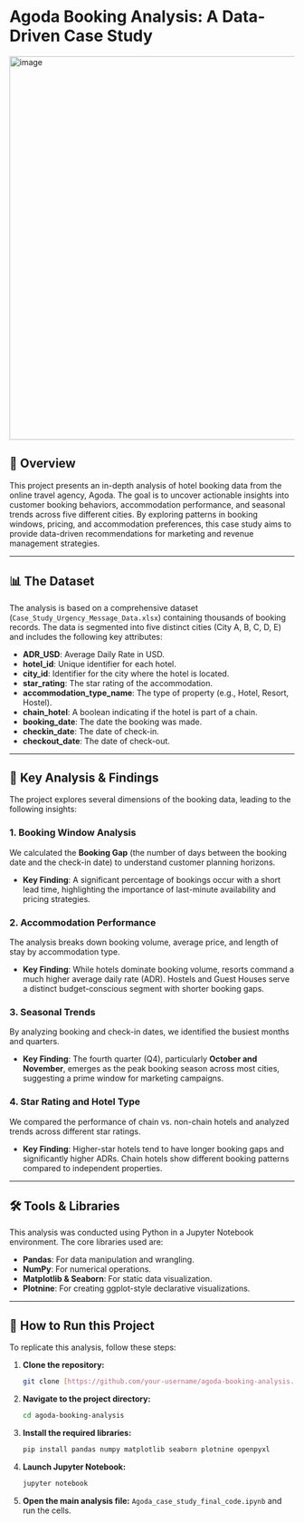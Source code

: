# Agoda Booking Analysis: A Data-Driven Case Study

<img width="681" height="677" alt="image" src="https://github.com/user-attachments/assets/f4c3fcf1-3b8a-453e-90b7-f434723a36d6" />


## 📖 Overview

This project presents an in-depth analysis of hotel booking data from the online travel agency, Agoda. The goal is to uncover actionable insights into customer booking behaviors, accommodation performance, and seasonal trends across five different cities. By exploring patterns in booking windows, pricing, and accommodation preferences, this case study aims to provide data-driven recommendations for marketing and revenue management strategies.

---

## 📊 The Dataset

The analysis is based on a comprehensive dataset (`Case_Study_Urgency_Message_Data.xlsx`) containing thousands of booking records. The data is segmented into five distinct cities (City A, B, C, D, E) and includes the following key attributes:

* **ADR_USD**: Average Daily Rate in USD.
* **hotel_id**: Unique identifier for each hotel.
* **city_id**: Identifier for the city where the hotel is located.
* **star_rating**: The star rating of the accommodation.
* **accommodation_type_name**: The type of property (e.g., Hotel, Resort, Hostel).
* **chain_hotel**: A boolean indicating if the hotel is part of a chain.
* **booking_date**: The date the booking was made.
* **checkin_date**: The date of check-in.
* **checkout_date**: The date of check-out.

---

## 🔬 Key Analysis & Findings

The project explores several dimensions of the booking data, leading to the following insights:

### 1. Booking Window Analysis
We calculated the **Booking Gap** (the number of days between the booking date and the check-in date) to understand customer planning horizons.
* **Key Finding**: A significant percentage of bookings occur with a short lead time, highlighting the importance of last-minute availability and pricing strategies.

### 2. Accommodation Performance
The analysis breaks down booking volume, average price, and length of stay by accommodation type.
* **Key Finding**: While hotels dominate booking volume, resorts command a much higher average daily rate (ADR). Hostels and Guest Houses serve a distinct budget-conscious segment with shorter booking gaps.

### 3. Seasonal Trends
By analyzing booking and check-in dates, we identified the busiest months and quarters.
* **Key Finding**: The fourth quarter (Q4), particularly **October and November**, emerges as the peak booking season across most cities, suggesting a prime window for marketing campaigns.

### 4. Star Rating and Hotel Type
We compared the performance of chain vs. non-chain hotels and analyzed trends across different star ratings.
* **Key Finding**: Higher-star hotels tend to have longer booking gaps and significantly higher ADRs. Chain hotels show different booking patterns compared to independent properties.

---

## 🛠️ Tools & Libraries

This analysis was conducted using Python in a Jupyter Notebook environment. The core libraries used are:

* **Pandas**: For data manipulation and wrangling.
* **NumPy**: For numerical operations.
* **Matplotlib & Seaborn**: For static data visualization.
* **Plotnine**: For creating ggplot-style declarative visualizations.

---

## 🚀 How to Run this Project

To replicate this analysis, follow these steps:

1.  **Clone the repository:**
    ```bash
    git clone [https://github.com/your-username/agoda-booking-analysis.git](https://github.com/your-username/agoda-booking-analysis.git)
    ```
2.  **Navigate to the project directory:**
    ```bash
    cd agoda-booking-analysis
    ```
3.  **Install the required libraries:**
    ```bash
    pip install pandas numpy matplotlib seaborn plotnine openpyxl
    ```
4.  **Launch Jupyter Notebook:**
    ```bash
    jupyter notebook
    ```
5.  **Open the main analysis file:**
    `Agoda_case_study_final_code.ipynb` and run the cells.
